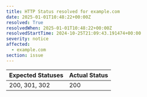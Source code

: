 ```yaml
---
title: HTTP Status resolved for example.com
date: 2025-01-01T10:48:22+00:00Z
resolved: True
resolvedWhen: 2025-01-01T10:48:22+00:00Z
resolvedStartTime: 2024-10-25T21:09:43.191474+00:00
severity: notice
affected:
  - example.com
section: issue
---
```


| Expected Statuses | Actual Status  |
|-------------------|----------------|
| 200, 301, 302 | 200 |
